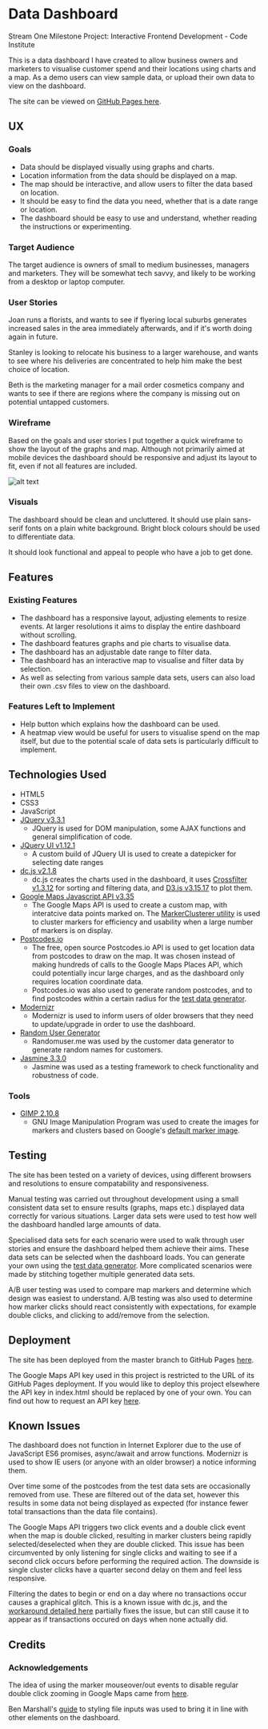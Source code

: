 # Data Dashboard

Stream One Milestone Project: Interactive Frontend Development - Code Institute

This is a data dashboard I have created to allow business owners and marketers to visualise customer spend and their locations using charts and a map. As a demo users can view sample data, or upload their own data to view on the dashboard.

The site can be viewed on [GitHub Pages here](https://asquirrelstail.github.io/data-dashboard/).
 
## UX

### Goals

- Data should be displayed visually using graphs and charts.
- Location information from the data should be displayed on a map.
- The map should be interactive, and allow users to filter the data based on location.
- It should be easy to find the data you need, whether that is a date range or location.
- The dashboard should be easy to use and understand, whether reading the instructions or experimenting.

### Target Audience

The target audience is owners of small to medium businesses, managers and marketers. They will be somewhat tech savvy, and likely to be working from a desktop or laptop computer.

### User Stories

Joan runs a florists, and wants to see if flyering local suburbs generates increased sales in the area immediately afterwards, and if it's worth doing again in future.

Stanley is looking to relocate his business to a larger warehouse, and wants to see where his deliveries are concentrated to help him make the best choice of location.

Beth is the marketing manager for a mail order cosmetics company and wants to see if there are regions where the company is missing out on potential untapped customers.

### Wireframe

Based on the goals and user stories I put together a quick wireframe to show the layout of the graphs and map. Although not primarily aimed at mobile devices the dashboard should be responsive and adjust its layout to fit, even if not all features are included.

![alt text]( https://asquirrelstail.github.io/data-dashboard/pre-prod/wireframe.JPG "Wireframe")

### Visuals

The dashboard should be clean and uncluttered. It should use plain sans-serif fonts on a plain white background. Bright block colours should be used to differentiate data.

It should look functional and appeal to people who have a job to get done.

## Features

### Existing Features

- The dashboard has a responsive layout, adjusting elements to resize events. At larger resolutions it aims to display the entire dashboard without scrolling.
- The dashboard features graphs and pie charts to visualise data.
- The dashboard has an adjustable date range to filter data.
- The dashboard has an interactive map to visualise and filter data by selection.
- As well as selecting from various sample data sets, users can also load their own .csv files to view on the dashboard.

### Features Left to Implement

- Help button which explains how the dashboard can be used.
- A heatmap view would be useful for users to visualise spend on the map itself, but due to the potential scale of data sets is particularly difficult to implement.

## Technologies Used

- HTML5
- CSS3
- JavaScript
- [JQuery v3.3.1](https://jquery.com/)
    - JQuery is used for DOM manipulation, some AJAX functions and general simplification of code.
- [JQuery UI v1.12.1](https://jqueryui.com/) 
	- A custom build of JQuery UI is used to create a datepicker for selecting date ranges
- [dc.js v2.1.8](http://dc-js.github.io/dc.js/)
    - dc.js creates the charts used in the dashboard, it uses [Crossfilter v1.3.12](http://square.github.io/crossfilter/) for sorting and filtering data, and [D3.js v3.15.17](https://d3js.org/) to plot them.
- [Google Maps Javascript API v3.35](https://developers.google.com/maps/documentation/javascript/tutorial)
	- The Google Maps API is used to create a custom map, with interatcive data points marked on. The [MarkerClusterer utility](https://github.com/googlemaps/v3-utility-library/tree/master/markerclusterer) is used to cluster markers for efficiency and usability when a large number of markers is on display.
- [Postcodes.io](https://postcodes.io/)
	- The free, open source Postcodes.io API is used to get location data from postcodes to draw on the map. It was chosen instead of making hundreds of calls to the Google Maps Places API, which could potentially incur large charges, and as the dashboard only requires location coordinate data.
	- Postcodes.io was also used to generate random postcodes, and to find postcodes within a certain radius for the [test data generator](https://asquirrelstail.github.io/data-dashboard/generator.html).
- [Modernizr](https://modernizr.com/)
	- Modernizr is used to inform users of older browsers that they need to update/upgrade in order to use the dashboard.
- [Random User Generator](https://randomuser.me/)
	- Randomuser.me was used by the customer data generator to generate random names for customers.
- [Jasmine 3.3.0](https://jasmine.github.io/)
	- Jasmine was used as a testing framework to check functionality and robustness of code.

### Tools

- [GIMP 2.10.8](https://www.gimp.org/)
	- GNU Image Manipulation Program was used to create the images for markers and clusters based on Google's [default marker image](https://developers.google.com/maps/documentation/javascript/custom-markers#customizing_a_map_marker).

## Testing

The site has been tested on a variety of devices, using different browsers and resolutions to ensure compatability and responsiveness.

Manual testing was carried out throughout development using a small consistent data set to ensure results (graphs, maps etc.) displayed data correctly for various situations. Larger data sets were used to test how well the dashboard handled large amounts of data.

Specialised data sets for each scenario were used to walk through user stories and ensure the dashboard helped them achieve their aims. These data sets can be selected when the dashboard loads. You can generate your own using the [test data generator](https://asquirrelstail.github.io/data-dashboard/generator.html). More complicated scenarios were made by stitching together multiple generated data sets.

A/B user testing was used to compare map markers and determine which design was easiest to understand. A/B testing was also used to determine how marker clicks should react consistently with expectations, for example double clicks, and clicking to add/remove from the selection.

## Deployment

The site has been deployed from the master branch to GitHub Pages [here](https://asquirrelstail.github.io/data-dashboard/).

The Google Maps API key used in this project is restricted to the URL of its GitHub Pages deployment. If you would like to deploy this project elsewhere the API key in index.html should be replaced by one of your own. You can find out how to request an API key [here](https://cloud.google.com/maps-platform/).

## Known Issues

The dashboard does not function in Internet Explorer due to the use of JavaScript ES6 promises, async/await and arrow functions. Modernizr is used to show IE users (or anyone with an older browser) a notice informing them.

Over time some of the postcodes from the test data sets are occasionally removed from use. These are filtered out of the data set, however this results in some data not being displayed as expected (for instance fewer total transactions than the data file contains).

The Google Maps API triggers two click events and a double click event when the map is double clicked, resulting in marker clusters being rapidly selected/deselected when they are double clicked. This issue has been circumvented by only listening for single clicks and waiting to see if a second click occurs before performing the required action. The downside is single cluster clicks have a quarter second delay on them and feel less responsive.

Filtering the dates to begin or end on a day where no transactions occur causes a graphical glitch. This is a known issue with dc.js, and the [workaround detailed here](https://github.com/dc-js/dc.js/issues/949) partially fixes the issue, but can still cause it to appear as if transactions occured on days when none actually did.

## Credits

### Acknowledgements

The idea of using the marker mouseover/out events to disable regular double click zooming in Google Maps came from [here](https://github.com/google-map-react/google-map-react/issues/319).

Ben Marshall's [guide](https://benmarshall.me/styling-file-inputs/) to styling file inputs was used to bring it in line with other elements on the dashboard.



